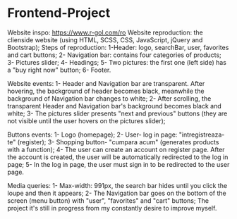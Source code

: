 # Frontend-Project

Website inspo: https://www.r-gol.com/ro
Website reproduction: the clienside website (using HTML, SCSS, CSS, JavaScript, jQuery and Bootstrap);
Steps of reproduction: 
1-Header: logo, searchBar, user, favorites and cart buttons;
2- Navigation bar: contains four categories of products;
3- Pictures slider;
4- Headings;
5- Two pictures: the first one (left side) has a "buy right now" button;
6- Footer. 

Website events: 
1- Header and Navigation bar are transparent. After hovering, the background of header becomes black, meanwhile the background of Navigation bar changes to white;
2- After scrolling, the transparent Header and Navigation bar's background becomes black and white; 
3- The pictures slider presents "next and previous" buttons (they are not visible until the user hovers on the pictures slider);

Buttons events:
1- Logo (homepage);
2- User- log in page: "intregistreaza-te" (register);
3- Shopping button- "cumpara acum" (generates products with a function);
4- The user can create an account on register page. After the account is created, the user will be automatically redirected to the log in page;
5- In the log in page, the user must sign in to be redirected to the user page.

Media queries:
1- Max-width: 991px, the search bar hides until you click the loupe and then it appears;
2- The Navigation bar goes on the bottom of the screen (menu button) with "user", "favorites" and "cart" buttons;
The project it's still in progress from my constantly desire to improve myself. 
